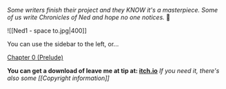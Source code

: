 *Some writers finish their project and they KNOW it's a masterpiece. Some of us write Chronicles of Ned and hope no one notices.* 🤣

![[Ned1 - space to.jpg|400]]

You can use the sidebar to the left, or... 

[Chapter 0 (Prelude)](<Chapter 0 (Prelude).md>)

**You can get a download of leave me at tip at: [itch.io](https://hexdsl.itch.io/ned1)** 
*If you need it, there's also some [[Copyright information]]*

